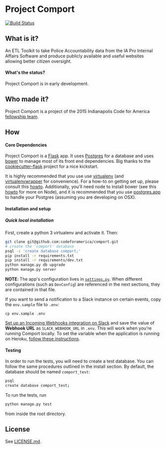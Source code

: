 # Project Comport

[![Build Status](https://travis-ci.org/codeforamerica/comport.svg?branch=master)](https://travis-ci.org/codeforamerica/comport)

## What is it?

An ETL Toolkit to take Police Accountability data from the IA Pro Internal Affairs Software and produce publicly available and useful websites allowing better citizen oversight.

#### What's the status?
Project Comport is in early development.

## Who made it?
Project Comport is a project of the 2015 Indianapolis Code for America [fellowship team](http://codeforamerica.org/governments/indianapolis).

## How

#### Core Dependencies
Project Comport is a [Flask](http://flask.pocoo.org/) app. It uses [Postgres](http://www.postgresql.org/) for a database and uses [bower](http://bower.io/) to manage most of its front end dependencies. Big thanks to the [cookiecutter-flask](https://github.com/sloria/cookiecutter-flask) project for a nice kickstart.

It is highly recommended that you use use [virtualenv](https://readthedocs.org/projects/virtualenv/) (and [virtualenvwrapper](https://virtualenvwrapper.readthedocs.org/en/latest/) for convenience). For a how-to on getting set up, please consult this [howto](https://github.com/codeforamerica/howto/blob/master/Python-Virtualenv.md). Additionally, you'll need node to install bower (see this [howto](https://github.com/codeforamerica/howto/blob/master/Node.js.md) for more on Node), and it is recommended that you use [postgres.app](http://postgresapp.com/) to handle your Postgres (assuming you are developing on OSX).

#### Installation and setup

##### Quick local installation

First, create a python 3 virtualenv and activate it. Then:

```bash
git clone git@github.com:codeforamerica/comport.git
# create the 'comport' database
psql -c 'create database comport;'
pip install -r requirements.txt
pip install -r requirements/dev.txt
python manage.py db upgrade
python manage.py server
```

**NOTE**: The app's configuration lives in [`settings.py`](https://github.com/codeforamerica/comport/blob/master/comport/settings.py). When different configurations (such as `DevConfig`) are referenced in the next sections, they are contained in that file.

If you want to send a notification to a Slack instance on certain events, copy the `env.sample` file to `.env`:

```
cp env.sample .env
```

[Set up an Incoming Webhooks integration on Slack](https://my.slack.com/services/new/incoming-webhook) and save the value of **Webhook URL** as `SLACK_WEBHOOK_URL` in `.env`. This will work when you're running Comport locally. To set the variable when the application is running on Heroku, [follow these instructions](https://devcenter.heroku.com/articles/config-vars).

#### Testing

In order to run the tests, you will need to create a test database. You can follow the same procedures outlined in the install section. By default, the database should be named `comport_test`:

```bash
psql
create database comport_test;
```

To run the tests, run

```bash
python manage.py test
```

from inside the root directory.

## License
See [LICENSE.md](https://github.com/codeforamerica/comport/blob/master/LICENSE.md).
